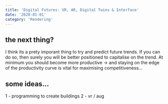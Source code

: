 ```yaml
---
title: 'Digital Futures: VR, AR, Digital Twins & Interface'
date: '2020-01-01'
category: 'Rendering'
---
```


## the next thing?
I think its a prety imporant thing to try and predict future trends. If you can do so, then surely you will be better positioned to capitalise on the trend.
At minimum you should become more productive → and staying on the edge of the productivity curve is vital for maximising competitiveness...

## some ideas...
1 - programming to create buildings
2 - vr / aug